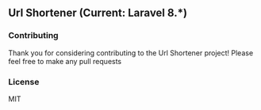 ## Url Shortener (Current: Laravel 8.*)

### Contributing

Thank you for considering contributing to the Url Shortener project! Please feel free to make any pull requests

### License

MIT
